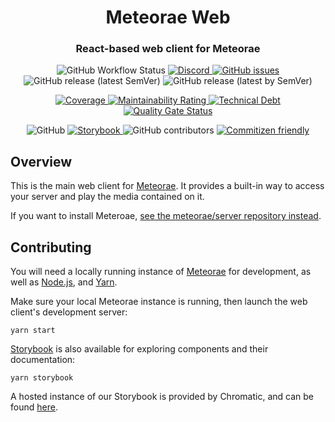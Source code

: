 <h1 align="center">Meteorae Web</h1>
<h3 align="center">React-based web client for Meteorae</h3>

<p align="center">
    <img alt="GitHub Workflow Status" src="https://img.shields.io/github/workflow/status/meteorae/web/main">
    <a href="">
        <img alt="Discord" src="https://img.shields.io/discord/935381762362712084">
    </a>
    <a href="https://github.com/meteorae/web/issues">
        <img alt="GitHub issues" src="https://img.shields.io/github/issues/meteorae/web">
    </a>
    <img alt="GitHub release (latest SemVer)" src="https://img.shields.io/github/v/release/meteorae/web">
    <img alt="GitHub release (latest by SemVer)" src="https://img.shields.io/github/downloads/meteorae/web/latest/total">
</p>
<p align="center">
    <a href="https://sonarcloud.io/summary/new_code?id=meteorae_server">
        <img alt="Coverage" src="https://sonarcloud.io/api/project_badges/measure?project=meteorae_web&metric=coverage">
    </a>
    <a href="https://sonarcloud.io/summary/new_code?id=meteorae_server">
        <img alt="Maintainability Rating" src="https://sonarcloud.io/api/project_badges/measure?project=meteorae_web&metric=sqale_rating">
    </a>
    <a href="https://sonarcloud.io/summary/new_code?id=meteorae_server">
        <img alt="Technical Debt" src="https://sonarcloud.io/api/project_badges/measure?project=meteorae_web&metric=sqale_index">
    </a>
    <a href="https://sonarcloud.io/summary/new_code?id=meteorae_web">
        <img alt="Quality Gate Status" src="https://sonarcloud.io/api/project_badges/measure?project=meteorae_web&metric=alert_status">
    </a>
</p>
<p align="center">
    <img alt="GitHub" src="https://img.shields.io/github/license/meteorae/web">
    <a href="https://master--61ef3d85cf1d30003a502bef.chromatic.com">
        <img alt="Storybook" src="https://cdn.jsdelivr.net/gh/storybookjs/brand@main/badge/badge-storybook.svg">
    </a>
    <img alt="GitHub contributors" src="https://img.shields.io/github/contributors-anon/meteorae/web">
    <a href="http://commitizen.github.io/cz-cli">
        <img alt="Commitizen friendly" src="https://img.shields.io/badge/commitizen-friendly-brightgreen.svg">
    </a>
</p>

## Overview

This is the main web client for [Meteorae](https://github.com/meteorae/server). It provides a built-in way to access your server and play the media contained on it.

If you want to install Meteroae, [see the meteorae/server repository instead](https://github.com/meteorae/server).

## Contributing

You will need a locally running instance of [Meteorae](https://github.com/meteorae/server) for development, as well as [Node.js](https://nodejs.org/en/), and [Yarn](https://classic.yarnpkg.com/en/docs/install).

Make sure your local Meteorae instance is running, then launch the web client's development server:

```shell
yarn start
```

[Storybook](https://storybook.js.org/) is also available for exploring components and their documentation:

```shell
yarn storybook
```

A hosted instance of our Storybook is provided by Chromatic, and can be found [here](https://master--61ef3d85cf1d30003a502bef.chromatic.com).
